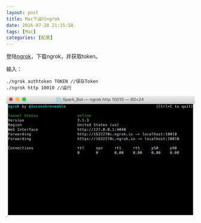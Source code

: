 ```yaml
---
layout: post
title: Mac下运行ngrok
date: 2016-07-20 21:15:58
tags: [Mac]
categories: [配置]
---
```

登陆[ngrok](https://ngrok.com/)，下载ngrok，并获取token。

输入：

    ./ngrok authtoken TOKEN //保存Token
    ./ngrok http 10010 //运行

![Image](/images/2016-07-20-ngrok.png)